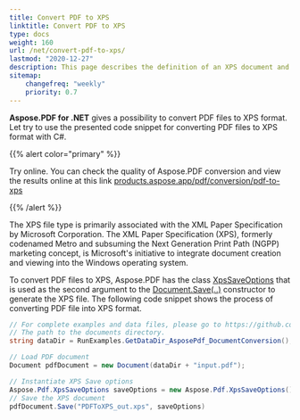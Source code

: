 ```yaml
---
title: Convert PDF to XPS
linktitle: Convert PDF to XPS
type: docs
weight: 160
url: /net/convert-pdf-to-xps/
lastmod: "2020-12-27"
description: This page describes the definition of an XPS document and how to use it. Convert PDF to XPS with Aspose.PDF for .NET, using XpsSaveOptions class. 
sitemap:
    changefreq: "weekly"
    priority: 0.7
---
```


**Aspose.PDF for .NET** gives a possibility to convert PDF files to XPS format. Let try to use the presented code snippet for converting PDF files to XPS format with C#.

{{% alert color="primary" %}}

Try online. You can check the quality of Aspose.PDF conversion and view the results online at this link [products.aspose.app/pdf/conversion/pdf-to-xps](https://products.aspose.app/pdf/conversion/pdf-to-xps)

{{% /alert %}}

The XPS file type is primarily associated with the XML Paper Specification by Microsoft Corporation. The XML Paper Specification (XPS), formerly codenamed Metro and subsuming the Next Generation Print Path (NGPP) marketing concept, is Microsoft's initiative to integrate document creation and viewing into the Windows operating system.

To convert PDF files to XPS, Aspose.PDF has the class [XpsSaveOptions](https://apireference.aspose.com/net/pdf/aspose.pdf/xpssaveoptions) that is used as the second argument to the [Document.Save(..)](https://apireference.aspose.com/pdf/net/aspose.pdf/document/constructors/main) constructor to generate the XPS file. The following code snippet shows the process of converting PDF file into XPS format.

```csharp
// For complete examples and data files, please go to https://github.com/aspose-pdf/Aspose.PDF-for-.NET
// The path to the documents directory.
string dataDir = RunExamples.GetDataDir_AsposePdf_DocumentConversion();

// Load PDF document
Document pdfDocument = new Document(dataDir + "input.pdf");

// Instantiate XPS Save options
Aspose.Pdf.XpsSaveOptions saveOptions = new Aspose.Pdf.XpsSaveOptions();
// Save the XPS document
pdfDocument.Save("PDFToXPS_out.xps", saveOptions)
```
